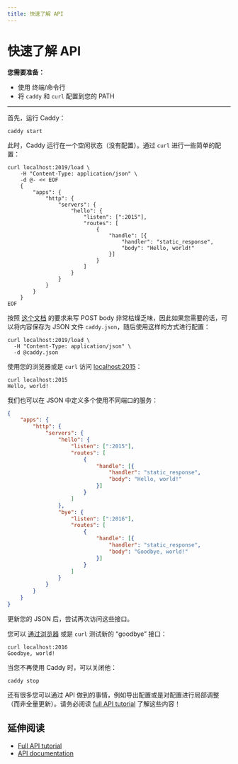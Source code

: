 ```yaml
---
title: 快速了解 API
---
```


<h1 id="api-quick-start">
	快速了解 API
</h1>

**您需要准备：**
- 使用 终端/命令行
- 将 `caddy` 和 `curl` 配置到您的 PATH

---

首先，运行 Caddy：

<pre><code class="cmd bash">caddy start</code></pre>

此时，Caddy 运行在一个空闲状态（没有配置）。通过 `curl` 进行一些简单的配置：

<pre><code class="cmd bash">curl localhost:2019/load \
    -H "Content-Type: application/json" \
    -d @- << EOF
    {
        "apps": {
            "http": {
                "servers": {
                    "hello": {
                        "listen": [":2015"],
                        "routes": [
                            {
                                "handle": [{
                                    "handler": "static_response",
                                    "body": "Hello, world!"
                                }]
                            }
                        ]
                    }
                }
            }
        }
    }
EOF</code></pre>

按照 [这个文档](https://en.wikipedia.org/wiki/Here_document#Unix_shells) 的要求来写 POST body 非常枯燥乏味，因此如果您需要的话，可以将内容保存为 JSON 文件 `caddy.json`，随后使用这样的方式进行配置：

<pre><code class="cmd bash">curl localhost:2019/load \
  -H "Content-Type: application/json" \
  -d @caddy.json
</code></pre>

使用您的浏览器或是 `curl` 访问 [localhost:2015](http://localhost:2015)：

<pre><code class="cmd"><span class="bash">curl localhost:2015</span>
Hello, world!</code></pre>

我们也可以在 JSON 中定义多个使用不同端口的服务：

```json
{
	"apps": {
		"http": {
			"servers": {
				"hello": {
					"listen": [":2015"],
					"routes": [
						{
							"handle": [{
								"handler": "static_response",
								"body": "Hello, world!"
							}]
						}
					]
				},
				"bye": {
					"listen": [":2016"],
					"routes": [
						{
							"handle": [{
								"handler": "static_response",
								"body": "Goodbye, world!"
							}]
						}
					]
				}
			}
		}
	}
}
```

更新您的 JSON 后，尝试再次访问这些接口。

您可以 [通过浏览器](http://localhost:2016) 或是 `curl` 测试新的 “goodbye” 接口：

<pre><code class="cmd"><span class="bash">curl localhost:2016</span>
Goodbye, world!</code></pre>

当您不再使用 Caddy 时，可以关闭他：

<pre><code class="cmd bash">caddy stop</code></pre>

还有很多您可以通过 API 做到的事情，例如导出配置或是对配置进行局部调整（而非全量更新）。请务必阅读 [full API tutorial](/docs/api-tutorial) 了解这些内容！

<h2 id="further-reading">
  延伸阅读
</h2>

- [Full API tutorial](/docs/api-tutorial)
- [API documentation](/docs/api)
